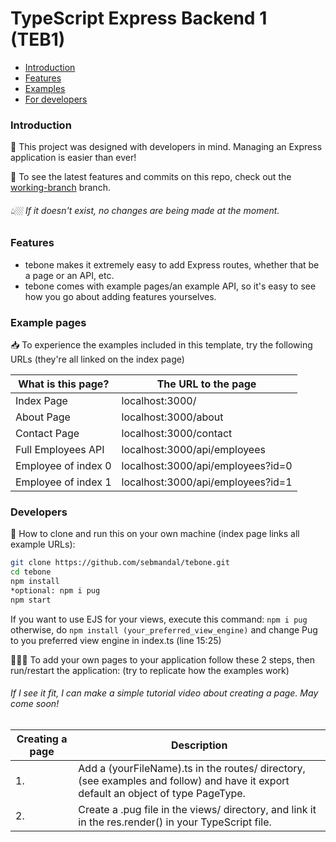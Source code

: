 # TypeScript Express Backend 1 (TEB1)

-   [Introduction](#introduction)
-   [Features](#features)
-   [Examples](#example-pages)
-   [For developers](#developers)

### Introduction

🦚 This project was designed with developers in mind. Managing an Express application is easier than ever!

📲 To see the latest features and commits on this repo, check out the [working-branch](https://github.com/sebmandal/tebone/tree/working-branch) branch.

###### 👆🏼 If it doesn't exist, no changes are being made at the moment.

### Features

-   tebone makes it extremely easy to add Express routes, whether that be a page or an API, etc.
-   tebone comes with example pages/an example API, so it's easy to see how you go about adding features yourselves.

### Example pages

📥 To experience the examples included in this template, try the following URLs (they're all linked on the index page)

| What is this page?  | The URL to the page               |
| ------------------- | --------------------------------- |
| Index Page          | localhost:3000/                   |
| About Page          | localhost:3000/about              |
| Contact Page        | localhost:3000/contact            |
| Full Employees API  | localhost:3000/api/employees      |
| Employee of index 0 | localhost:3000/api/employees?id=0 |
| Employee of index 1 | localhost:3000/api/employees?id=1 |

### Developers

📑 How to clone and run this on your own machine (index page links all example URLs):

```bash
git clone https://github.com/sebmandal/tebone.git
cd tebone
npm install
*optional: npm i pug
npm start
```

If you want to use EJS for your views, execute this command: `npm i pug` otherwise, do `npm install (your_preferred_view_engine)` and change Pug to you preferred view engine in index.ts (line 15:25)

👨🏻‍💻 To add your own pages to your application follow these 2 steps, then run/restart the application: (try to replicate how the examples work)

###### If I see it fit, I can make a simple tutorial video about creating a page. May come soon!

| Creating a page | Description                                                                                                                        |
| --------------- | ---------------------------------------------------------------------------------------------------------------------------------- |
| 1.              | Add a (yourFileName).ts in the routes/ directory, (see examples and follow) and have it export default an object of type PageType. |
| 2.              | Create a .pug file in the views/ directory, and link it in the res.render() in your TypeScript file.                               |
